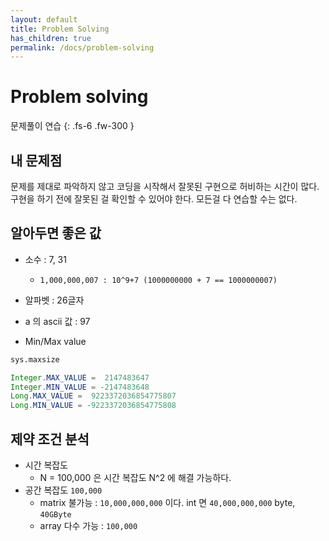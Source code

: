```yaml
---
layout: default
title: Problem Solving
has_children: true
permalink: /docs/problem-solving
---
```


# Problem solving

문제풀이 연습
{: .fs-6 .fw-300 }

## 내 문제점

문제를 제대로 파악하지 않고 코딩을 시작해서 잘못된 구현으로 허비하는 시간이 많다. 구현을 하기 전에 잘못된 걸 확인할 수 있어야 한다. 모든걸 다 연습할 수는 없다.

## 알아두면 좋은 값

- 소수 : 7, 31
  - `1,000,000,007 : 10^9+7 (1000000000 + 7 == 1000000007)`
- 알파벳 : 26글자
- a 의 ascii 값 : 97

- Min/Max value

```python
sys.maxsize
```

```java
Integer.MAX_VALUE =  2147483647
Integer.MIN_VALUE = -2147483648
Long.MAX_VALUE =  9223372036854775807
Long.MIN_VALUE = -9223372036854775808
```

## 제약 조건 분석

- 시간 복잡도
  - N = 100,000 은 시간 복잡도 N^2 에 해결 가능하다.
- 공간 복잡도 `100,000`
  - matrix 불가능 : `10,000,000,000` 이다. int 면 `40,000,000,000` byte, `40GByte`
  - array 다수 가능 : `100,000`

